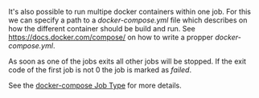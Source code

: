 It's also possible to run multipe docker containers within one job. For this we
can specify a path to a *docker-compose.yml* file which describes on how the
different container should be build and run. See https://docs.docker.com/compose/
on how to write a propper *docker-compose.yml*.

As soon as one of the jobs exits all other jobs will be stopped. If the exit
code of the first job is not 0 the job is marked as *failed*.

See the [docker-compose Job Type](https://infrabox.freshdesk.com/support/solutions/articles/23000003365-job-type-docker-compose) for more details.
